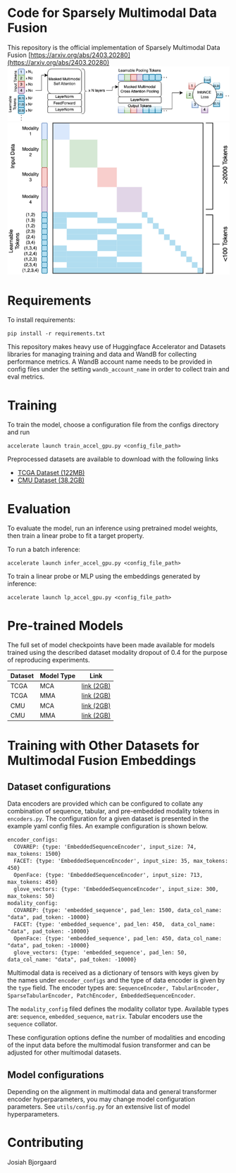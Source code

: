 # Code for Sparsely Multimodal Data Fusion

This repository is the official implementation of Sparsely Multimodal Data Fusion
[https://arxiv.org/abs/2403.20280](https://arxiv.org/abs/2403.20280)
![Model](./figures/figure0.png)
![MCA](./figures/figure1a-x.png)


# Requirements

To install requirements:

```angular2html
pip install -r requirements.txt
```

This repository makes heavy use of Huggingface Accelerator and Datasets libraries for managing training and data and WandB for collecting performance metrics. A WandB account name needs to be provided in config files under the setting `wandb_account_name` in order to collect train and eval metrics.

# Training
To train the model, choose a configuration file from the configs directory and run

```angular2html
accelerate launch train_accel_gpu.py <config_file_path>
```

Preprocessed datasets are available to download with the following links
* [TCGA Dataset (122MB)](https://mca-paper-neurips-2024.s3.us-west-2.amazonaws.com/tcga_dataset.tar.gz)
* [CMU Dataset (38.2GB)](https://mca-paper-neurips-2024.s3.us-west-2.amazonaws.com/cmu.dataset.tar.gz)

# Evaluation
To evaluate the model, run an inference using pretrained model weights, then train a linear probe to fit a target property.

To run a batch inference:

```angular2html
accelerate launch infer_accel_gpu.py <config_file_path>
```

To train a linear probe or MLP using the embeddings generated by inference:

```angular2html
accelerate launch lp_accel_gpu.py <config_file_path>
```

# Pre-trained Models

The full set of model checkpoints have been made available for models trained using the described dataset modality dropout of 0.4 for the purpose of reproducing experiments.

| Dataset | Model Type | Link                                                                                |
|---------|-----|-------------------------------------------------------------------------------------|
| TCGA    | MCA | [link (2GB)](s3://mca-paper-neurips-2024/training_output_01_06_08_03_2024_2.tar.gz) |
| TCGA    | MMA | [link (2GB)](s3://mca-paper-neurips-2024/training_output_01_03_08_03_2024_1.tar.gz) |
| CMU     | MCA | [link (2GB)](s3://mca-paper-neurips-2024/training_output_19_23_06_03_2024_3)        |
| CMU     | MMA | [link (2GB)](s3://mca-paper-neurips-2024/training_output_19_23_06_03_2024_9)        |

# Training with Other Datasets for Multimodal Fusion Embeddings

## Dataset configurations
Data encoders are provided which can be configured to collate any combination of sequence, tabular, and pre-embedded modality tokens in `encoders.py`. The configuration for a given dataset is presented in the example yaml config files. An example configuration is shown below.

```angular2html
encoder_configs:
  COVAREP: {type: 'EmbeddedSequenceEncoder', input_size: 74, max_tokens: 1500}
  FACET: {type: 'EmbeddedSequenceEncoder', input_size: 35, max_tokens: 450}
  OpenFace: {type: 'EmbeddedSequenceEncoder', input_size: 713, max_tokens: 450}
  glove_vectors: {type: 'EmbeddedSequenceEncoder', input_size: 300, max_tokens: 50}
modality_config:
  COVAREP: {type: 'embedded_sequence', pad_len: 1500, data_col_name: "data", pad_token: -10000}
  FACET: {type: 'embedded_sequence', pad_len: 450,  data_col_name: "data", pad_token: -10000}
  OpenFace: {type: 'embedded_sequence', pad_len: 450, data_col_name: "data", pad_token: -10000}
  glove_vectors: {type: 'embedded_sequence', pad_len: 50, data_col_name: "data", pad_token: -10000}
```

Multimodal data is received as a dictionary of tensors with keys given by the names under `encoder_configs` and the type of data encoder is given by the `type` field. The encoder types are: `SequenceEncoder, TabularEncoder, SparseTabularEncoder, PatchEncoder, EmbeddedSequenceEncoder`.

The `modality_config` filed defines the modality collator type. Available types are: `sequence`, `embedded_sequence`, `matrix`. Tabular encoders use the `sequence` collator.

These configuration options define the number of modalities and encoding of the input data before the multimodal fusion transformer and can be adjusted for other multimodal datasets.

## Model configurations
Depending on the alignment in multimodal data and general transformer encoder hyperparameters, you may change model configuration parameters. See `utils/config.py` for an extensive list of model hyperparameters.

# Contributing

Josiah Bjorgaard

